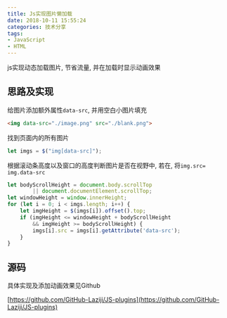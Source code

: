 ```yaml
---
title: Js实现图片懒加载
date: 2018-10-11 15:55:24
categories: 技术分享
tags: 
- JavaScript
- HTML
---
```


js实现动态加载图片, 节省流量, 并在加载时显示动画效果
## 思路及实现
给图片添加额外属性`data-src`, 并用空白小图片填充
```html
<img data-src="./image.png" src="./blank.png">
```
找到页面内的所有图片
```javascript
let imgs = $("img[data-src]");
```
根据滚动条高度以及窗口的高度判断图片是否在视野中, 若在, 将`img.src= img.data-src`
```javascript
let bodyScrollHeight = document.body.scrollTop 
        || document.documentElement.scrollTop;
let windowHeight = window.innerHeight;
for (let i = 0; i < imgs.length; i++) {
    let imgHeight = $(imgs[i]).offset().top;
    if (imgHeight <= windowHeight + bodyScrollHeight 
        && imgHeight >= bodyScrollHeight) {
        imgs[i].src = imgs[i].getAttribute('data-src');
    }
}
```

## 源码
具体实现及添加动画效果见Github

[https://github.com/GitHub-Laziji/JS-plugins](https://github.com/GitHub-Laziji/JS-plugins)
